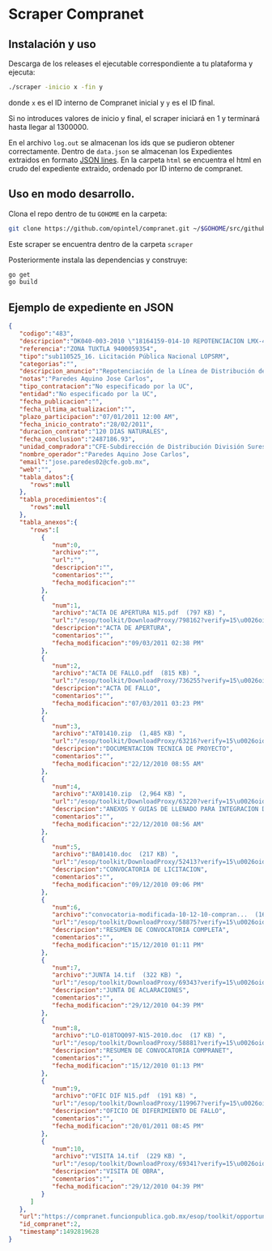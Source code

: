 # Scraper Compranet

## Instalación y uso

Descarga de los releases el ejecutable correspondiente a tu plataforma y ejecuta:

```bash
./scraper -inicio x -fin y
```

donde `x` es el ID interno de Compranet inicial y `y` es el ID final.

Si no introduces valores de inicio y final, el scraper iniciará en 1 y terminará hasta llegar al 1300000.

En el archivo `log.out` se almacenan los ids que se pudieron obtener correctamente. Dentro de `data.json` se almacenan los Expedientes extraidos en formato [JSON lines](http://jsonlines.org/). En la carpeta `html` se encuentra el html en crudo del expediente extraido, ordenado por ID interno de compranet.

## Uso en modo desarrollo.

Clona el repo dentro de tu `GOHOME` en la carpeta:

```bash
git clone https://github.com/opintel/compranet.git ~/$GOHOME/src/github.com/opintel/compranet
```

Este scraper se encuentra dentro de la carpeta `scraper`

Posteriormente instala las dependencias y construye:

```bash
go get
go build
```

## Ejemplo de expediente en JSON

```json
{
   "codigo":"483",
   "descripcion":"DK040-003-2010 \"18164159-014-10 REPOTENCIACION LMX-4012 ZONA TUXTLA\"",
   "referencia":"ZONA TUXTLA 9400059354",
   "tipo":"sub110525_16. Licitación Pública Nacional LOPSRM",
   "categorias":"",
   "descripcion_anuncio":"Repotenciación de la Línea de Distribución de Energía Eléctrica del Circuito LMX-4012 de la Zona de Distribución Tuxtla, en el Estado de Chiapas",
   "notas":"Paredes Aquino Jose Carlos",
   "tipo_contratacion":"No especificado por la UC",
   "entidad":"No especificado por la UC",
   "fecha_publicacion":"",
   "fecha_ultima_actualizacion":"",
   "plazo_participacion":"07/01/2011 12:00 AM",
   "fecha_inicio_contrato":"28/02/2011",
   "duracion_contrato":"120 DIAS NATURALES",
   "fecha_conclusion":"2487186.93",
   "unidad_compradora":"CFE-Subdirección de Distribución División Sureste Zona Tuxtla",
   "nombre_operador":"Paredes Aquino Jose Carlos",
   "email":"jose.paredes02@cfe.gob.mx",
   "web":"",
   "tabla_datos":{
      "rows":null
   },
   "tabla_procedimientos":{
      "rows":null
   },
   "tabla_anexos":{
      "rows":[
         {
            "num":0,
            "archivo":"",
            "url":"",
            "descripcion":"",
            "comentarios":"",
            "fecha_modificacion":""
         },
         {
            "num":1,
            "archivo":"ACTA DE APERTURA N15.pdf  (797 KB) ",
            "url":"/esop/toolkit/DownloadProxy/798162?verify=15\u0026oid=185271\u0026fileId=77793",
            "descripcion":"ACTA DE APERTURA",
            "comentarios":"",
            "fecha_modificacion":"09/03/2011 02:38 PM"
         },
         {
            "num":2,
            "archivo":"ACTA DE FALLO.pdf  (815 KB) ",
            "url":"/esop/toolkit/DownloadProxy/736255?verify=15\u0026oid=171535\u0026fileId=71077",
            "descripcion":"ACTA DE FALLO",
            "comentarios":"",
            "fecha_modificacion":"07/03/2011 03:23 PM"
         },
         {
            "num":3,
            "archivo":"AT01410.zip  (1,485 KB) ",
            "url":"/esop/toolkit/DownloadProxy/63216?verify=15\u0026oid=28833\u0026fileId=7169",
            "descripcion":"DOCUMENTACION TECNICA DE PROYECTO",
            "comentarios":"",
            "fecha_modificacion":"22/12/2010 08:55 AM"
         },
         {
            "num":4,
            "archivo":"AX01410.zip  (2,964 KB) ",
            "url":"/esop/toolkit/DownloadProxy/63220?verify=15\u0026oid=28835\u0026fileId=7171",
            "descripcion":"ANEXOS Y GUIAS DE LLENADO PARA INTEGRACION DE PROPUESTA",
            "comentarios":"",
            "fecha_modificacion":"22/12/2010 08:56 AM"
         },
         {
            "num":5,
            "archivo":"BA01410.doc  (217 KB) ",
            "url":"/esop/toolkit/DownloadProxy/52413?verify=15\u0026oid=25677\u0026fileId=5859",
            "descripcion":"CONVOCATORIA DE LICITACION",
            "comentarios":"",
            "fecha_modificacion":"09/12/2010 09:06 PM"
         },
         {
            "num":6,
            "archivo":"convocatoria-modificada-10-12-10-compran...  (169 KB) ",
            "url":"/esop/toolkit/DownloadProxy/58875?verify=15\u0026oid=27484\u0026fileId=6590",
            "descripcion":"RESUMEN DE CONVOCATORIA COMPLETA",
            "comentarios":"",
            "fecha_modificacion":"15/12/2010 01:11 PM"
         },
         {
            "num":7,
            "archivo":"JUNTA 14.tif  (322 KB) ",
            "url":"/esop/toolkit/DownloadProxy/69343?verify=15\u0026oid=31069\u0026fileId=8277",
            "descripcion":"JUNTA DE ACLARACIONES",
            "comentarios":"",
            "fecha_modificacion":"29/12/2010 04:39 PM"
         },
         {
            "num":8,
            "archivo":"LO-018TOQ097-N15-2010.doc  (17 KB) ",
            "url":"/esop/toolkit/DownloadProxy/58881?verify=15\u0026oid=27486\u0026fileId=6592",
            "descripcion":"RESUMEN DE CONVOCATORIA COMPRANET",
            "comentarios":"",
            "fecha_modificacion":"15/12/2010 01:13 PM"
         },
         {
            "num":9,
            "archivo":"OFIC DIF N15.pdf  (191 KB) ",
            "url":"/esop/toolkit/DownloadProxy/119967?verify=15\u0026oid=42972\u0026fileId=12478",
            "descripcion":"OFICIO DE DIFERIMIENTO DE FALLO",
            "comentarios":"",
            "fecha_modificacion":"20/01/2011 08:45 PM"
         },
         {
            "num":10,
            "archivo":"VISITA 14.tif  (229 KB) ",
            "url":"/esop/toolkit/DownloadProxy/69341?verify=15\u0026oid=31068\u0026fileId=8276",
            "descripcion":"VISITA DE OBRA",
            "comentarios":"",
            "fecha_modificacion":"29/12/2010 04:39 PM"
         }
      ]
   },
   "url":"https://compranet.funcionpublica.gob.mx/esop/toolkit/opportunity/opportunityDetail.do?opportunityId=2\u0026oppList=PAST",
   "id_compranet":2,
   "timestamp":1492819628
}
```
